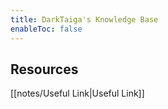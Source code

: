 ```yaml
---
title: DarkTaiga's Knowledge Base
enableToc: false
---
```


## Resources

[[notes/Useful Link|Useful Link]]



